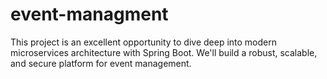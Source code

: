 # event-managment
This project is an excellent opportunity to dive deep into modern microservices architecture with Spring Boot. We'll build a robust, scalable, and secure platform for event management. 
